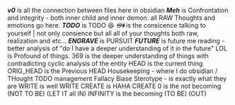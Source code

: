 ***v0*** is all the connection between files here in obsidian
***Meh*** is Confrontation and integrity - both inner child and inner demon. all RAW Thoughts and emotions go here.
***TODO*** is TODO 😆
***♾️🌀*** is the consicence talking to yourself | not only consience but all all of your thoughts both raw, realization and etc...
***ENGRAVE*** is PURSUIT
***FUTURE*** is future me reading - better analysis of "do I have a deeper understanding of it in the future"
LOL is Profound of things. 
369 is the deeper understanding of things with contradicting cyclic analysis of the entity
HEAD is the current thing
ORIG_HEAD is the Previous HEAD
Housekeeping - where I do obsidian / THought TODO management
Fallacy Biase Sterotype - is exactly what they are
WRITE is well WRITE
CREATE is HAHA CREATE
0 is the not becoming (NOT TO BE) (LET IT all IN)
INFINITY is the becoming (TO BE) (OUT)
